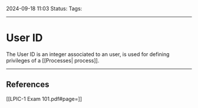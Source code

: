 2024-09-18 11:03
Status:
Tags:
___
# User ID

The User ID is an integer associated to an user, is used for defining privileges of a [[Processes| process]].

___
## References

[[LPIC-1 Exam 101.pdf#page=]]